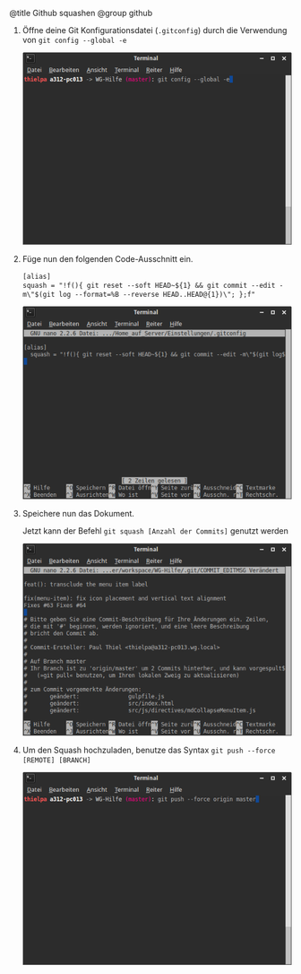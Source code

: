 ﻿@title Github squashen
@group github

1. Öffne deine Git Konfigurationsdatei (`.gitconfig`) durch die Verwendung von `git config --global -e`

   ![Screenshot 1](screen1.png)

2. Füge nun den folgenden Code-Ausschnitt ein.

	```
    [alias]
	squash = "!f(){ git reset --soft HEAD~${1} && git commit --edit -m\"$(git log --format=%B --reverse HEAD..HEAD@{1})\"; };f"
	```

   ![Screenshot 2](screen2.png)

3. Speichere nun das Dokument.

   Jetzt kann der Befehl `git squash [Anzahl der Commits]` genutzt werden

   ![Screenshot 3](screen3.png)

4. Um den Squash hochzuladen, benutze das Syntax `git push --force [REMOTE] [BRANCH]`

   ![Screenshot 5](screen4.png)
